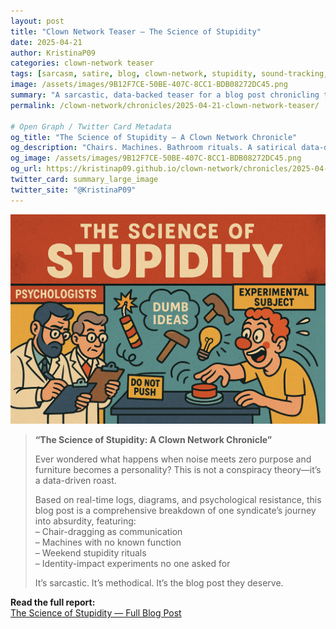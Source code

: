 ```yaml
---
layout: post
title: "Clown Network Teaser — The Science of Stupidity"
date: 2025-04-21
author: KristinaP09
categories: clown-network teaser
tags: [sarcasm, satire, blog, clown-network, stupidity, sound-tracking, resistance]
image: /assets/images/9B12F7CE-50BE-407C-8CC1-BDB08272DC45.png
summary: "A sarcastic, data-backed teaser for a blog post chronicling the absurd behavior of the Clown Network."
permalink: /clown-network/chronicles/2025-04-21-clown-network-teaser/

# Open Graph / Twitter Card Metadata
og_title: "The Science of Stupidity — A Clown Network Chronicle"
og_description: "Chairs. Machines. Bathroom rituals. A satirical data-driven investigation of loud people doing nothing useful — ever."
og_image: /assets/images/9B12F7CE-50BE-407C-8CC1-BDB08272DC45.png
og_url: https://kristinap09.github.io/clown-network/chronicles/2025-04-21-clown-network-teaser/
twitter_card: summary_large_image
twitter_site: "@KristinaP09"
---
```


![The Science of Stupidity](/assets/images/9B12F7CE-50BE-407C-8CC1-BDB08272DC45.png)

> **“The Science of Stupidity: A Clown Network Chronicle”**  
>  
> Ever wondered what happens when noise meets zero purpose and furniture becomes a personality? This is not a conspiracy theory—it’s a data-driven roast.  
>  
> Based on real-time logs, diagrams, and psychological resistance, this blog post is a comprehensive breakdown of one syndicate’s journey into absurdity, featuring:  
> – Chair-dragging as communication  
> – Machines with no known function  
> – Weekend stupidity rituals  
> – Identity-impact experiments no one asked for  
>  
> It’s sarcastic. It’s methodical. It’s the blog post they deserve.

**Read the full report:**  
[The Science of Stupidity — Full Blog Post](https://kristinap09.github.io/clown-network/chronicles/2025-4-21-Clown_Network_Science_of_Stupidity_GitHub_Ready.html)
